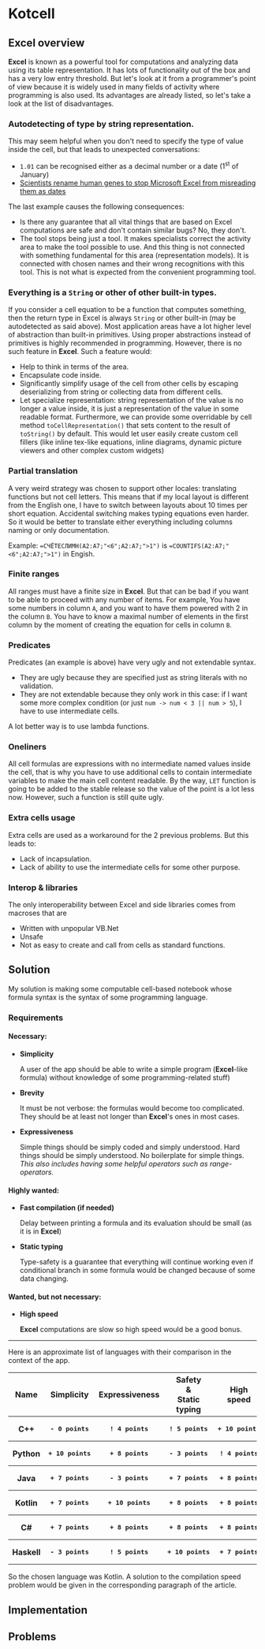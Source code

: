 # Kotcell
## Excel overview
**Excel** is known as a powerful tool for computations and analyzing data using its table representation. It has lots of functionality out of the box and has a very low entry threshold. But let's look at it from a programmer's point of view because it is widely used in many fields of activity where programming is also used. Its advantages are already listed, so let's take a look at the list of disadvantages.

### Autodetecting of type by string representation.
This may seem helpful when you don't need to specify the type of value inside the cell, but that leads to unexpected conversations:
* `1.01` can be recognised either as a decimal number or a date (1<sup>st</sup> of January)
* [Scientists rename human genes to stop Microsoft Excel from misreading them as dates](https://www.theverge.com/2020/8/6/21355674/human-genes-rename-microsoft-excel-misreading-dates)

The last example causes the following consequences:
* Is there any guarantee that all vital things that are based on Excel computations are safe and don't contain similar bugs? No, they don't.
* The tool stops being just a tool. It makes specialists correct the activity area to make the tool possible to use. And this thing is not connected with something fundamental for this area (representation models). It is connected with chosen names and their wrong recognitions with this tool. This is not what is expected from the convenient programming tool.

### Everything is a `String` or other of other built-in types.
If you consider a cell equation to be a function that computes something, then the return type in Excel is always `String` or other built-in (may be autodetected as said above). Most application areas have a lot higher level of abstraction than built-in primitives. Using proper abstractions instead of primitives is highly recommended in programming. However, there is no such feature in **Excel**. Such a feature would:
* Help to think in terms of the area.
* Encapsulate code inside.
* Significantly simplify usage of the cell from other cells by escaping deserializing from string or collecting data from different cells.
* Let specialize representation: string representation of the value is no longer a value inside, it is just a representation of the value in some readable format. Furthermore, we can provide some overridable by cell method `toCellRepresentation()` that sets content to the result of `toString()` by default. This would let user easily create custom cell fillers (like inline tex-like equations, inline diagrams, dynamic picture viewers and other complex custom widgets)

### Partial translation
A very weird strategy was chosen to support other locales: translating functions but not cell letters. This means that if my local layout is different from the English one, I have to switch between layouts about 10 times per short equation. Accidental switching makes typing equations even harder. So it would be better to translate either everything including columns naming or only documentation.

Example: `=СЧЁТЕСЛИМН(A2:A7;"<6";A2:A7;">1")` is `=COUNTIFS(A2:A7;"<6";A2:A7;">1")` in Engish.

### Finite ranges
All ranges must have a finite size in **Excel**. But that can be bad if you want to be able to proceed with any number of items. For example, You have some numbers in column `A`, and you want to have them powered with 2 in the column `B`. You have to know a maximal number of elements in the first column by the moment of creating the equation for cells in column `B`.

### Predicates
Predicates (an example is above) have very ugly and not extendable syntax.
* They are ugly because they are specified just as string literals with no validation.
* They are not extendable because they only work in this case: if I want some more complex condition (or just `num -> num < 3 || num > 5`), I have to use intermediate cells.

A lot better way is to use lambda functions.

### Oneliners
All cell formulas are expressions with no intermediate named values inside the cell, that is why you have to use additional cells to contain intermediate variables to make the main cell content readable. By the way, `LET` function is going to be added to the stable release so the value of the point is a lot less now. However, such a function is still quite ugly.

### Extra cells usage
Extra cells are used as a workaround for the 2 previous problems.
But this leads to:
* Lack of incapsulation.
* Lack of ability to use the intermediate cells for some other purpose.

### Interop & libraries
The only interoperability between Excel and side libraries comes from macroses that are
* Written with unpopular VB.Net
* Unsafe
* Not as easy to create and call from cells as standard functions.

## Solution

My solution is making some computable cell-based notebook whose formula syntax is the syntax of some programming language.

### Requirements

#### Necessary:
* __Simplicity__

  A user of the app should be able to write a simple program (**Excel**-like formula) without knowledge of some programming-related stuff)
* __Brevity__

  It must be not verbose: the formulas would become too complicated.
  They should be at least not longer than **Excel**'s ones in most cases.
* __Expressiveness__

  Simple things should be simply coded and simply understood. Hard things should be simply understood.
  No boilerplate for simple things. *This also includes having some helpful operators such as range-operators.*

#### Highly wanted:
* __Fast compilation (if needed)__

  Delay between printing a formula and its evaluation should be small (as it is in **Excel**)
* __Static typing__

  Type-safety is a guarantee that everything will continue working even if conditional branch in some formula would be changed because of some data changing.

#### Wanted, but not necessary:
* __High speed__
  
  **Excel** computations are slow so high speed would be a good bonus.

------

Here is an approximate list of languages with their comparison in the context of the app.

<table>
  <tr>
    <th>Name</th><th>Simplicity</th><th>Expressiveness</th><th>Safety<br/>&<br/>Static typing</th><th>High speed</th><th>Fast compilation</th><th>Sum</th>
  </tr>
  <tr>
    <th>C++</th>
    <th><pre lang='diff'>- 0 points</pre></th>
    <th><pre lang='diff'>! 4 points</pre></th>
    <th><pre lang='diff'>! 5 points</pre></th>
    <th><pre lang='diff'>+ 10 points</pre></th>
    <th><pre lang='diff'>- 0 points</pre></th>
    <th>19 points</th>
  </tr>
  <tr>
    <th>Python</th>
    <th><pre lang='diff'>+ 10 points</pre></th>
    <th><pre lang='diff'>+ 8 points</pre></th>
    <th><pre lang='diff'>- 3 points</pre></th>
    <th><pre lang='diff'>! 4 points</pre></th>
    <th><pre lang='diff'>+ 10 points</pre></th>
    <th>35 points</th>
  </tr>
  <tr>
    <th>Java</th>
    <th><pre lang='diff'>+ 7 points</pre></th>
    <th><pre lang='diff'>- 3 points</pre></th>
    <th><pre lang='diff'>+ 7 points</pre></th>
    <th><pre lang='diff'>+ 8 points</pre></th>
    <th><pre lang='diff'>! 6 points</pre></th>
    <th>31 points</th>
  </tr>
  <tr>
    <th>Kotlin</th>
    <th><pre lang='diff'>+ 7 points</pre></th>
    <th><pre lang='diff'>+ 10 points</pre></th>
    <th><pre lang='diff'>+ 8 points</pre></th>
    <th><pre lang='diff'>+ 8 points</pre></th>
    <th><pre lang='diff'>! 6 points</pre></th>
    <th>39 points</th>
  </tr>
  <tr>
    <th>C#</th>
    <th><pre lang='diff'>+ 7 points</pre></th>
    <th><pre lang='diff'>+ 8 points</pre></th>
    <th><pre lang='diff'>+ 8 points</pre></th>
    <th><pre lang='diff'>+ 8 points</pre></th>
    <th><pre lang='diff'>! 6 points</pre></th>
    <th>37 points</th>
  </tr>
  <tr>
    <th>Haskell</th>
    <th><pre lang='diff'>- 3 points</pre></th>
    <th><pre lang='diff'>! 5 points</pre></th>
    <th><pre lang='diff'>+ 10 points</pre></th>
    <th><pre lang='diff'>+ 7 points</pre></th>
    <th><pre lang='diff'>+ 8 points</pre></th>
    <th>33 points</th>
  </tr>
</table>

So the chosen language was Kotlin.
A solution to the compilation speed problem would be given in the corresponding paragraph of the article.

## Implementation

## Problems
